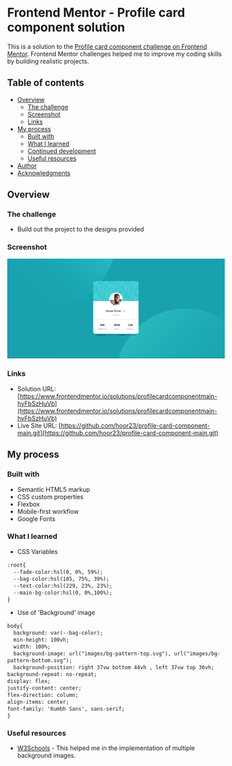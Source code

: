 # Frontend Mentor - Profile card component solution

This is a solution to the [Profile card component challenge on Frontend Mentor](https://www.frontendmentor.io/solutions/profilecardcomponentmain-hyFbSzHuVb). Frontend Mentor challenges helped me to improve my coding skills by building realistic projects. 

## Table of contents

- [Overview](#overview)
  - [The challenge](#the-challenge)
  - [Screenshot](#screenshot)
  - [Links](#links)
- [My process](#my-process)
  - [Built with](#built-with)
  - [What I learned](#what-i-learned)
  - [Continued development](#continued-development)
  - [Useful resources](#useful-resources)
- [Author](#author)
- [Acknowledgments](#acknowledgments)

## Overview

### The challenge

- Build out the project to the designs provided

### Screenshot

![](./screenshot.PNG)


### Links

- Solution URL: [https://www.frontendmentor.io/solutions/profilecardcomponentmain-hyFbSzHuVb](https://www.frontendmentor.io/solutions/profilecardcomponentmain-hyFbSzHuVb)
- Live Site URL: [https://github.com/hoor23/profile-card-component-main.git](https://github.com/hoor23/profile-card-component-main.git)

## My process

### Built with

- Semantic HTML5 markup
- CSS custom properties
- Flexbox
- Mobile-first workflow
- Google Fonts


### What I learned
- CSS Variables

```
:root{
  --fade-color:hsl(0, 0%, 59%);
  --bag-color:hsl(185, 75%, 39%);
  --text-color:hsl(229, 23%, 23%);
  --main-bg-color:hsl(0, 0%,100%);
}
```
- Use of 'Background' image 

```
body{
  background: var(--bag-color);
  min-height: 100vh;
  width: 100%;
  background-image: url("images/bg-pattern-top.svg"), url("images/bg-pattern-bottom.svg");
  background-position: right 37vw bottom 44vh , left 37vw top 36vh;
background-repeat: no-repeat;
display: flex;
justify-content: center;
flex-direction: column;
align-items: center;
font-family: 'Kumbh Sans', sans-serif;
}
```

### Useful resources

- [W3Schools](https://www.w3schools.com/css/css_align.asp) - This helped me in the implementation of multiple background images.


